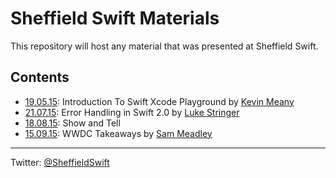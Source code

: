 # Sheffield Swift Materials

This repository will host any material that was presented at Sheffield Swift.

## Contents

* [19.05.15](19.05.15): Introduction To Swift Xcode Playground by [Kevin Meany](https://github.com/SheffieldKevin)
* [21.07.15](21.07.15): Error Handling in Swift 2.0 by [Luke Stringer](https://twitter.com/lukestringer90)
* [18.08.15](18.08.15): Show and Tell
* [15.09.15](15.09.15): WWDC Takeaways by [Sam Meadley](https://twitter.com/sammeadley)

---

Twitter: [@SheffieldSwift](https://twitter.com/SheffieldSwift)
